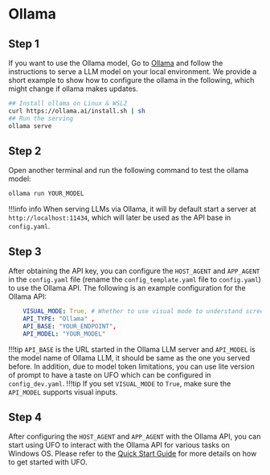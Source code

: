 # Ollama

## Step 1
If you want to use the Ollama model, Go to [Ollama](https://github.com/jmorganca/ollama) and follow the instructions to serve a LLM model on your local environment. We provide a short example to show how to configure the ollama in the following, which might change if ollama makes updates.

```bash
## Install ollama on Linux & WSL2
curl https://ollama.ai/install.sh | sh
## Run the serving
ollama serve
```

## Step 2
Open another terminal and run the following command to test the ollama model:

```bash
ollama run YOUR_MODEL
```

!!!info
    info When serving LLMs via Ollama, it will by default start a server at `http://localhost:11434`, which will later be used as the API base in `config.yaml`.

## Step 3
After obtaining the API key, you can configure the `HOST_AGENT` and `APP_AGENT` in the `config.yaml` file (rename the `config_template.yaml` file to `config.yaml`) to use the Ollama API. The following is an example configuration for the Ollama API:

```yaml
    VISUAL_MODE: True, # Whether to use visual mode to understand screenshots and take actions
    API_TYPE: "Ollama" ,
    API_BASE: "YOUR_ENDPOINT",   
    API_MODEL: "YOUR_MODEL"
```

!!!tip
    `API_BASE` is the URL started in the Ollama LLM server and `API_MODEL` is the model name of Ollama LLM, it should be same as the one you served before. In addition, due to model token limitations, you can use lite version of prompt to have a taste on UFO which can be configured in `config_dev.yaml`.
!!!tip
    If you set `VISUAL_MODE` to `True`, make sure the `API_MODEL` supports visual inputs.

## Step 4
After configuring the `HOST_AGENT` and `APP_AGENT` with the Ollama API, you can start using UFO to interact with the Ollama API for various tasks on Windows OS. Please refer to the [Quick Start Guide](../getting_started/quick_start.md) for more details on how to get started with UFO.




